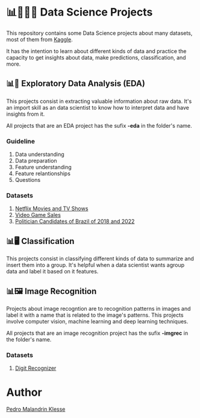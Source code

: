 # 📊👨🏼‍💻 Data Science Projects

This repository contains some Data Science projects about many datasets, most of them from [Kaggle](https://www.kaggle.com).

It has the intention to learn about different kinds of data and practice the capacity to get insights about data, make predictions, classification, and more.


## 📊🔎 Exploratory Data Analysis (EDA)

This projects consist in extracting valuable information about raw data. It's an import skill as an data scientist to know 
how to interpret data and have insights from it.

All projects that are an EDA project has the sufix **-eda** in the folder's name.

### Guideline

1. Data understanding
2. Data preparation
3. Feature understanding
4. Feature relantionships
5. Questions

### Datasets

1. [Netflix Movies and TV Shows](https://www.kaggle.com/datasets/shivamb/netflix-shows)
2. [Video Game Sales](https://www.kaggle.com/datasets/gregorut/videogamesales)
3. [Politician Candidates of Brazil of 2018 and 2022](https://dadosabertos.tse.jus.br/dataset/)

## 📊🖥️ Classification

This projects consist in classifying different kinds of data to summarize and insert them into a group. It's helpful when a data scientist 
wants agroup data and label it based on it features.

## 📊🖼️ Image Recognition

Projects about image recogntion are to recognition patterns in images and label it with a name that 
is related to the image's patterns. This projects involve computer vision, machine learning and deep learning techniques.

All projects that are an image recognition project has the sufix **-imgrec** in the folder's name.

### Datasets

1. [Digit Recognizer](https://www.kaggle.com/competitions/digit-recognizer/data)


# Author

[Pedro Malandrin Klesse](https://www.github.com/Klesse)
